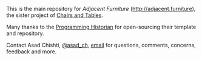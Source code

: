 This is the main repository for _Adjacent Furniture_ (<http://adjacent.furniture>), the sister project of [Chairs and Tables](https://chrtbl.com). 

Many thanks to the [Programming Historian](https://github.com/programminghistorian/) for open-sourcing their template and repository.

Contact Asad Chishti, [@asad_ch](https://twitter.com/asad_ch), [email](mailto:asad[at]adjacent.furniture) for questions, comments, concerns, feedback and more.
